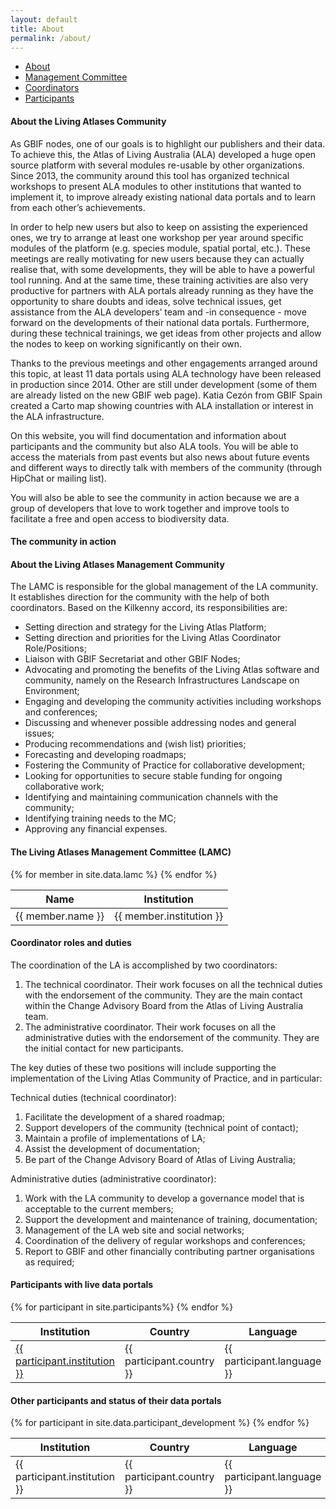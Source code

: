 ```yaml
---
layout: default
title: About
permalink: /about/
---
```


<ul class="nav nav-pills mb-3" id="pills-tab" role="tablist">
  <li class="nav-item">
    <a class="nav-link active" id="pills-about-tab" data-toggle="pill" href="#pills-about" role="tab" aria-controls="pills-about" aria-selected="true">About</a>
  </li>
  <li class="nav-item">
    <a class="nav-link" id="pills-lamc-tab" data-toggle="pill" href="#pills-lamc" role="tab" aria-controls="pills-lamc" aria-selected="false">Management Committee</a>
  </li>
  <li class="nav-item">
    <a class="nav-link" id="pills-coordinators-tab" data-toggle="pill" href="#pills-coordinators" role="tab" aria-controls="pills-coordinators" aria-selected="false">Coordinators</a>
  </li>
  <li class="nav-item">
    <a class="nav-link" id="pills-participants-tab" data-toggle="pill" href="#pills-participants" role="tab" aria-controls="pills-participants" aria-selected="false">Participants</a>
  </li>
</ul>

<div class="tab-content" id="pills-tabContent">
    <div class="tab-pane active" id="pills-about" role="tabpanel" aria-labelledby="pills-about-tab">
        <h4>About the Living Atlases Community</h4>
        <p>As GBIF nodes, one of our goals is to highlight our publishers and their data. To achieve this, the Atlas of Living Australia (ALA) developed a huge open source platform with several modules re-usable by other organizations. Since 2013, the community around this tool has organized technical workshops to present ALA modules to other institutions that wanted to implement it, to improve already existing national data portals and to learn from each other’s achievements.</p>
       	<p> In order to help new users but also to keep on assisting the experienced ones, we try to arrange at least one workshop per year around specific modules of the platform (e.g. species module, spatial portal, etc.). These meetings are really motivating for new users because they can actually realise that, with some developments, they will be able to have a powerful tool running. And at the same time, these training activities are also very productive for partners with ALA portals already running as they have the opportunity to share doubts and ideas, solve technical issues, get assistance from the ALA developers’ team and -in consequence - move forward on the developments of their national data portals. Furthermore, during these technical trainings, we get ideas from other projects and allow the nodes to keep on working significantly on their own. </p>
        <p>Thanks to the previous meetings and other engagements arranged around this topic, at least 11 data portals using ALA technology have been released in production since 2014. Other are still under development (some of them are already listed on the new GBIF web page). Katia Cezón from GBIF Spain created a Carto map showing countries with ALA installation or interest in the ALA infrastructure.</p>
        <p>On this website, you will find documentation and information about participants and the community but also ALA tools. You will be able to access the materials from past events but also news about future events and different ways to directly talk with members of the community (through HipChat or mailing list).</p>
        <p>You will also be able to see the community in action because we are a group of developers that love to work together and improve tools to facilitate a free and open access to biodiversity data.</p>
        <h4>The community in action</h4>
    </div>
    <div class="tab-pane" id="pills-lamc" role="tabpanel" aria-labelledby="pills-lamc-rab">
        <h4>About the Living Atlases Management Community</h4>
        <p> The LAMC is responsible for the global management of the LA community. It establishes direction for the community with the help of both coordinators. Based on the Kilkenny accord, its responsibilities are:</p>
        <ul>
        	<li>Setting direction and strategy for the Living Atlas Platform;</li>
			<li>Setting direction and priorities for the Living Atlas Coordinator Role/Positions;</li>
			<li>Liaison with GBIF Secretariat and other GBIF Nodes;</li>
			<li>Advocating and promoting the benefits of the Living Atlas software and community, namely on the Research Infrastructures Landscape on Environment; </li>
			<li>Engaging and developing the community activities including workshops and conferences;</li>
			<li>Discussing and whenever possible addressing nodes and general issues;</li>
			<li>Producing recommendations and (wish list) priorities;</li>
			<li>Forecasting and developing roadmaps;</li>
			<li>Fostering the Community of Practice for collaborative development;</li>
			<li>Looking for opportunities to secure stable funding for ongoing collaborative work;</li>
			<li>Identifying and maintaining communication channels with the community;</li>
			<li>Identifying training needs to the MC;</li>
			<li>Approving any financial expenses.</li>
		</ul>
		<h4>The Living Atlases Management Committee (LAMC)</h4>
		<div class="table-responsive">
			<table class="table table-bordered table-hover">
				<thead class="thead-light">
					<tr>
			    		<th>Name</th>
			    		<th>Institution</th>
			  		</tr>
			  	</thead>
			  	<tbody>
		  			{% for member in site.data.lamc %}
						<tr> 
							<td scope="row" >
								{{ member.name }}
							</td>
							<td> 
								{{ member.institution }}
							</td>
						</tr>
					{% endfor %}
				</tbody>
			</table>
		</div>
	</div>
    <div class="tab-pane" id="pills-coordinators" role="tabpanel" aria-labelledby="pills-coordinators-tab">
		<h4>Coordinator roles and duties</h4>
        <p> The coordination of the LA is accomplished by two coordinators: </p>
        <ol>
        	<li>The technical coordinator. Their work focuses on all the technical duties with the endorsement  of the community. They are the main contact within the Change Advisory Board from the Atlas of Living Australia team.</li>
        	<li>The administrative coordinator. Their work focuses on all the administrative duties with the endorsement of the community. They are the initial contact for new participants.</li>
        </ol>
        <p>The key duties of these two positions will include supporting the implementation of the Living Atlas Community of Practice, and in particular:</p>
        <p> Technical duties (technical coordinator): </p>
        <ol>
        	<li>Facilitate the development of a shared roadmap;</li>
        	<li>Support developers of the community (technical point of contact);</li>
        	<li>Maintain a profile of implementations of LA;</li>
        	<li>Assist the development of documentation;</li>
        	<li>Be part of the Change Advisory Board of Atlas of Living Australia;</li>
        </ol>
        <p>Administrative duties (administrative coordinator):</p>
        <ol>
        	<li>Work with the LA community to develop a governance model that is acceptable to the current members;</li>
        	<li>Support the development and maintenance of training, documentation;</li>
        	<li>Management of the LA web site and social networks;</li>
        	<li>Coordination of the delivery of regular workshops and conferences;</li>
        	<li>Report to GBIF and other financially contributing partner organisations as required;</li>
        </ol>
    </div>
    <div class="tab-pane" id="pills-participants" role="tabpanel" aria-labelledby="pills-participants-tab">
    	<h4>Participants with live data portals</h4>
    	<div class="table-responsive">
			<table class="table table-bordered table-hover"> 
				<thead class="thead-light">
					<tr>
						<th> Institution </th>
						<th> Country </th>
						<th> Language </th>
						<th> Year </th>
					</tr>
				</thead>
				<tbody>
					{% for participant in site.participants%}
					<tr> 
						<td scope="row" >
							<a href="{{ participant.url | relative_url }}">
								{{ participant.institution }}
							</a>
						</td>
						<td> 
							{{ participant.country }}
						</td>
						<td>
							{{ participant.language }}
						</td>
						<td>
							{{ participant.year }}
						</td>
					</tr>
					{% endfor %}
				</tbody>
			</table>
		</div>
		<h4>Other participants and status of their data portals</h4>
		<div class="table-responsive">
			<table class="table table-bordered"> 
				<thead class="thead-light">
					<tr>
						<th> Institution </th>
						<th> Country </th>
						<th> Language </th>
						<th> Status </th>
					</tr>
				</thead>
				<tbody>
					{% for participant in site.data.participant_development %}
					<tr> 
						<td scope="row" >
							{{ participant.institution }}
						</td>
						<td> 
							{{ participant.country }}
						</td>
						<td>
							{{ participant.language }}
						</td>
						<td>
							{{ participant.status }}
						</td>
					</tr>
					{% endfor %}
				</tbody>
			</table>
		</div>
    </div>
</div>

